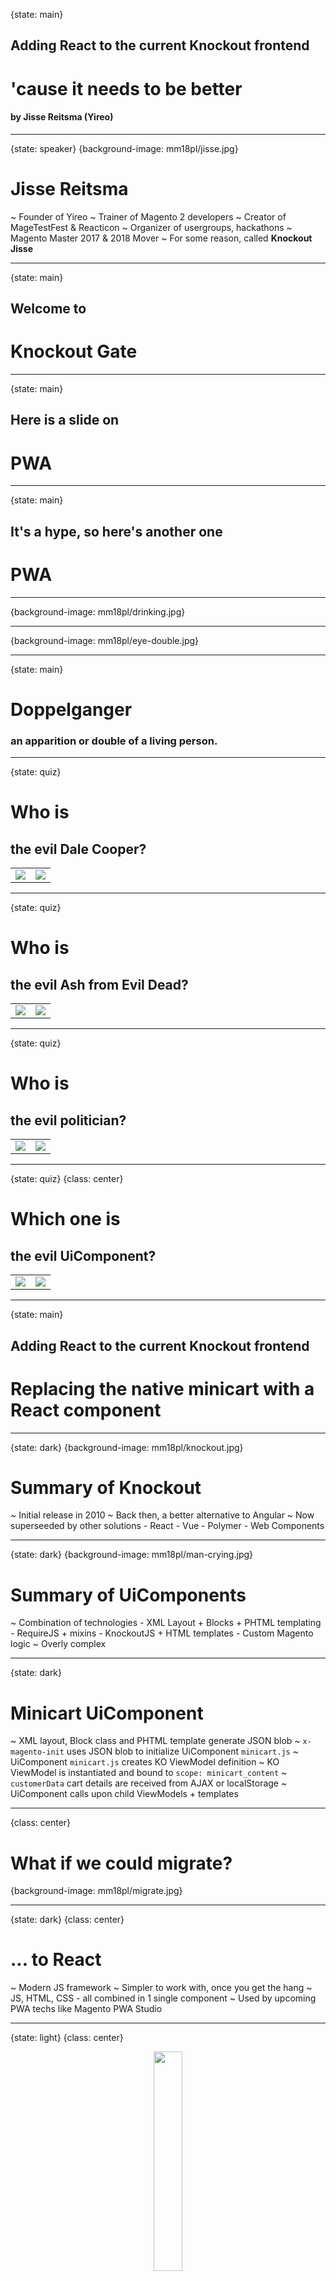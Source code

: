 {state: main}
## Adding React to the current Knockout frontend
# 'cause it needs to be better
#### by Jisse Reitsma (Yireo)

---
{state: speaker}
{background-image: mm18pl/jisse.jpg}
# Jisse Reitsma
~ Founder of Yireo
~ Trainer of Magento 2 developers
~ Creator of MageTestFest & Reacticon
~ Organizer of usergroups, hackathons
~ Magento Master 2017 & 2018 Mover
~ For some reason, called **Knockout Jisse**

---
{state: main}
## Welcome to
# Knockout Gate

---
{state: main}
## Here is a slide on
# PWA

---
{state: main}
## It's a hype, so here's another one
# PWA

---
{background-image: mm18pl/drinking.jpg}

---
{background-image: mm18pl/eye-double.jpg}

---
{state: main}
# Doppelganger
### an apparition or double of a living person.

---
{state: quiz}
# Who is
## the evil Dale Cooper?
<table>
<tr>
<td><img src="/images/mm18pl/dale-cooper-good.jpg" ></td>
<td><img src="/images/mm18pl/dale-cooper-bad.jpg" ></td>
</tr>
</table>

---
{state: quiz}
# Who is 
## the evil Ash from Evil Dead?
<table>
<tr>
<td><img src="/images/mm18pl/ash-good.jpg" ></td>
<td><img src="/images/mm18pl/ash-bad.jpg" ></td>
</tr>
</table>

---
{state: quiz}
# Who is 
## the evil politician?
<table>
<tr>
<td><img src="/images/magetitans-uk/trump.jpg" ></td>
<td><img src="/images/magetitans-uk/boris.jpg" ></td>
</tr>
</table>

---
{state: quiz}
{class: center}
# Which one is 
## the evil UiComponent?
<table>
<tr>
<td><img src="/images/mm18pl/component-good.png" ></td>
<td><img src="/images/mm18pl/component-bad.png" ></td>
</tr>
</table>

---
{state: main}
## Adding React to the current Knockout frontend
# Replacing the native minicart with a React component

---
{state: dark}
{background-image: mm18pl/knockout.jpg}
# Summary of Knockout
~ Initial release in 2010
~ Back then, a better alternative to Angular
~ Now superseeded by other solutions
    - React
    - Vue
    - Polymer
    - Web Components

---
{state: dark}
{background-image: mm18pl/man-crying.jpg}
# Summary of UiComponents
~ Combination of technologies
    - XML Layout + Blocks + PHTML templating
    - RequireJS + mixins
    - KnockoutJS + HTML templates
    - Custom Magento logic
~ Overly complex

---
{state: dark}
# Minicart UiComponent
~ XML layout, Block class and PHTML template generate JSON blob
~ `x-magento-init` uses JSON blob to initialize UiComponent `minicart.js`
~ UiComponent `minicart.js` creates KO ViewModel definition
~ KO ViewModel is instantiated and bound to `scope: minicart_content`
~ `customerData` cart details are received from AJAX or localStorage
~ UiComponent calls upon child ViewModels + templates

---
{class: center}
# What if we could migrate?
{background-image: mm18pl/migrate.jpg}

---
{state: dark}
{class: center}
# ... to React
~ Modern JS framework
~ Simpler to work with, once you get the hang
~ JS, HTML, CSS - all combined in 1 single component
~ Used by upcoming PWA techs like Magento PWA Studio

---
{state: light}
{class: center}
<div style="text-align:center">
<img src="/images/mm18pl/github.png" style="height:30%; width:30%;"/>
<h1 style="text-align:center">GitHub repo</h1>
<h3 style="text-align:center">https://github.com/yireo-training/Yireo_ReactMinicart</h3>
</div>

---
{state: light}
# Module structure (1 of 2)
```
registration.php
etc/module.xml

view/frontend/layout/default.xml
view/frontend/templates/minicart.phtml

view/frontend/requirejs-config.js

view/frontend/web/css/source/_module.less
```

---
{state: light}
# Module structure (2 of 2)
```
view/frontend/web/js/container.js

view/frontend/web/js/react.js
view/frontend/web/js/react-dom.js

view/frontend/package.json
view/frontend/gulpfile.js

view/frontend/source/Minicart.js
view/frontend/web/js/compiled/Minicart.js
```

---
{state: light}
# Migration method for Minicart
~ Copy real-life HTML from Element Inspector
~ Remove all KO parts
	- Remove all KO comments (containerless bindings)
	- Remove all element bindings (`data-bind=`)

---
{state: light}
# Minicart HTML
Old HTML:
```html
<div id="minicart-content-wrapper" data-bind="scope: 'minicart_content'"><!-- ko template: getTemplate() --><div class="block-title"><strong><span class="text" data-bind="i18n: 'My Cart'">My Cart</span><span class="qty" data-bind="css: { empty: !!getCartParam('summary_count') == false }, attr: { title: $t('Items in Cart') }, text: getCartParam('summary_count')" title="Items in Cart">1</span></strong></div>
```

New HTML:
```html
<div id="minicart-content-wrapper"><div class="block-title"><strong><span class="text" >My Cart</span><span class="qty"  title="Items in Cart">1</span></strong></div>
```

---
{state: light}
# Migration method for Minicart
- Copy real-life HTML from Element Inspector
- Remove all KO parts
	- Remove all KO comments (containerless bindings)
	- Remove all element bindings (`data-bind=`)
~ Start copying HTML to React component (and subcomponents)
    - How cool: PhpStorm converts HTML to JSX
~ Make logic dynamic
    - `this.props.cart` is populated from localStorage

---
{state: light}
# requirejs-config.js
```js
var config = {
    map: {
        '*': {
            react: 'Yireo_ReactMinicart/js/react',
            reactDom: 'Yireo_ReactMinicart/js/react-dom',
            reactMinicart: 'Yireo_ReactMinicart/js/container',
            reactMinicartComponent: 'Yireo_ReactMinicart/js/compiled/Minicart',
            reactCustomerData: 'Yireo_ReactMinicart/js/customerData'
        }
    },
    shim: {
        reactMinicartComponent: ['react', 'reactDom']
    }
};
```

---
{state: light}
# PHTML template
```php
<div class="react-minicart-wrapper" data-mage-init='{"reactMinicart":{}}'>
    <a class="action showcart" href="/checkout/cart/">
        <span class="text"><?= __('My Cart') ?></span>
    </a>
</div>
```

---
{state: light}
# container.js
```js
define([
    'react', 'reactDom', 'reactMinicartComponent',
    'Magento_Customer/js/customer-data'
], function(React, ReactDOM, MinicartComponent, customerData) {
    'use strict';
    return function(config, element) {
        var reactElement = React.createElement(MinicartComponent.default);
        ReactDOM.render(reactElement, element);

        customerData.get('cart').subscribe(function() {
            var reactElement = React.createElement(MinicartComponent.default);
            ReactDOM.render(reactElement, element);
        });
    };
});
```

---
{state: light}
# React component source
```js
import CustomerData from './CustomerData';
import React from 'react';
import Cart from "./Minicart/Cart";
import EmptyCart from "./Minicart/EmptyCart";

class Minicart extends React.Component {
    render() {
        var cart = CustomerData.getCartFromLocalStorage();
        return (
            <div>
            ...
            </div>
        );
    }
}
export default Minicart;
```

---
{state: light}
# React components
```js
Minicart
Minicart/Cart
Minicart/Cart/Actions
Minicart/Cart/Product
Minicart/Cart/ProductDetails
Minicart/Cart/Subtotal
Minicart/EmptyCart 
```

---
{state: light}
# Source compilation
gulpfile.js:
```js
gulp.task("build", function () {
    return gulp
        .src(jsFiles.source)
        .pipe(babel())
        .pipe(gulp.dest("web/js/compiled/"));
});
```

.babelrc:
```json
{
  "presets": ["react", "es2015"],
  "plugins": ["transform-es2015-modules-amd"]
}
```

---
# Kat in het bakkie
{background-image: mm18pl/cat.jpg}
    
---
{state: light}
# Minicart React component
- Gulp to compile ES6+React code into plain ES5 files
- KO listener to re-render React component when customerData.get('cart') changes
- Dropdown based on React click-handler and state, not complex UiComponent
- Simple CustomerData object to copy data from localStorage


---
{state: dark}
# Current limitations
- No support for text translations (yet)
- No way to send state back to KO ViewModels (?)

---
{state: dark}
# Lessons learned
~ Knockout sucks, React sucks less
~ You can gradually add React components to existing frontend
~ Once Magento 2.3 is out, start playing with GraphQL too

---
{state: bordered}
{background-image: mm18pl/ross-kemp-folded.jpg}
# Slides
## slides.yireo.com/yireo/react_to_ko